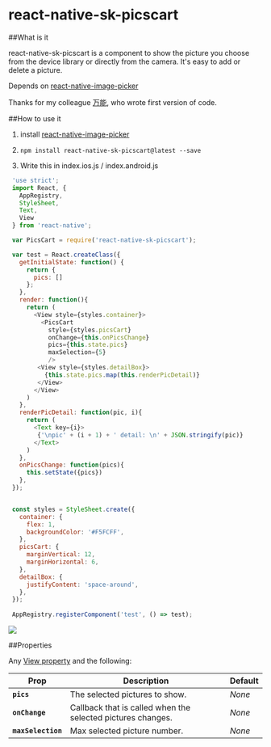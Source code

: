 # react-native-sk-picscart

##What is it

react-native-sk-picscart is a component to show the picture you choose from the device library or directly from the camera. It's easy to add or delete a picture.

Depends on [react-native-image-picker](https://github.com/marcshilling/react-native-image-picker)

Thanks for my colleague [万能](https://github.com/monyxie), who wrote first version of code.

##How to use it

1. install [react-native-image-picker](https://github.com/marcshilling/react-native-image-picker#install)

2. `npm install react-native-sk-picscart@latest --save`

3. Write this in index.ios.js / index.android.js

```javascript
 'use strict';
 import React, {
   AppRegistry,
   StyleSheet,
   Text,
   View
 } from 'react-native';

 var PicsCart = require('react-native-sk-picscart');

 var test = React.createClass({
   getInitialState: function() {
     return {
       pics: []
     };
   },
   render: function(){
     return (
       <View style={styles.container}>
         <PicsCart
           style={styles.picsCart}
           onChange={this.onPicsChange}
           pics={this.state.pics}
           maxSelection={5}
           />
        <View style={styles.detailBox}>
          {this.state.pics.map(this.renderPicDetail)}
        </View>
       </View>
     )
   },
   renderPicDetail: function(pic, i){
     return (
       <Text key={i}>
        {'\npic' + (i + 1) + ' detail: \n' + JSON.stringify(pic)}
       </Text>
     )
   },
   onPicsChange: function(pics){
     this.setState({pics})
   },
 });


 const styles = StyleSheet.create({
   container: {
     flex: 1,
     backgroundColor: '#F5FCFF',
   },
   picsCart: {
     marginVertical: 12,
     marginHorizontal: 6,
   },
   detailBox: {
     justifyContent: 'space-around',
   },
 });
 
 AppRegistry.registerComponent('test', () => test);

```
![](https://raw.githubusercontent.com/shigebeyond/react-native-sk-picscart/master/demo.gif)

##Properties

Any [View property](http://facebook.github.io/react-native/docs/view.html) and the following:

| Prop | Description | Default |
|---|---|---|
|**`pics`**|The selected pictures to show. |*None*|
|**`onChange`**|Callback that is called when the selected pictures changes. |*None*|
|**`maxSelection`**|Max selected picture number. |*None*|
